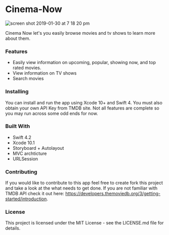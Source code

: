 # Cinema-Now 

![screen shot 2019-01-30 at 7 18 20 pm](https://user-images.githubusercontent.com/9616943/52028433-d870bb00-24c3-11e9-9c6b-5f05afc9d648.png)

Cinema Now let's you easily browse movies and tv shows to learn more about them. 

### Features 
* Easily view information on upcoming, popular, showing now, and top rated movies. 
* View information on TV shows
* Search movies 

### Installing
You can install and run the app using Xcode 10+ and Swift 4. You must also obtain your own API Key from TMDB site. Not all features are complete so you may run across some odd ends for now. 

### Built With
* Swift 4.2
* Xcode 10.1
* Storyboard + Autolayout
* MVC archticture 
* URLSession

### Contributing
If you would like to contribute to this app feel free to create fork this project and take a look at the what needs to get done. If you are not familiar with TMDB API check it out here: https://developers.themoviedb.org/3/getting-started/introduction.  


### License
This project is licensed under the MIT License - see the LICENSE.md file for details. 
